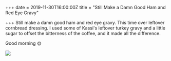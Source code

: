 +++
date = 2019-11-30T16:00:00Z
title = "Still Make a Damn Good Ham and Red Eye Gravy"

+++
Still make a damn good ham and red eye gravy. This time over leftover cornbread dressing. I used some of Kassi's leftover turkey gravy and a little sugar to offset the bitterness of the coffee, and it made all the difference. 

Good morning 🌞

![](https://imagedelivery.net/zJmFZzaNuqC_Q5Caqyu8nQ/tobyblog_images_remote_cloudinary_47f733e3_IMG_5656.jpg/fit=scale-down,w=780,sharpen=1,f=auto,q=0.9,slow-connection-quality=0.3)